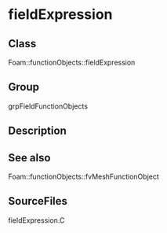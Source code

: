# fieldExpression 
## Class
Foam::functionObjects::fieldExpression

## Group
grpFieldFunctionObjects

## Description

## See also
Foam::functionObjects::fvMeshFunctionObject

## SourceFiles
fieldExpression.C


